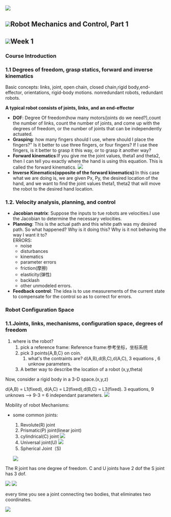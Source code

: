 # ![](http://i.imgur.com/AsHqrkf.png)
## ![](http://i.imgur.com/S7xBFja.png)Robot Mechanics and Control, Part 1
## ![](http://i.imgur.com/S7xBFja.png)Week 1
### Course Introduction
### 1.1 Degrees of freedom, grasp statics, forward and inverse kinematics
Basic concepts: links, joint, open chain, closed chain,rigid body,end-effector, orientations, rigid-body motions. nonredundant robots, redundant robots.

**A typical robot consists of joints, links, and an end-effector**

- **DOF**: Degree Of freedom(how many motors/joints do we need?),count the number of links, count the number of joints, and come up with the degrees of freedom, or the number of joints that can be independently actuated.
- **Grasping**: how many fingers should I use, where should I place the fingers?" Is it better to use three fingers, or four fingers? If I use thee fingers, is it better to grasp it this way, or to grasp it another way?
- **Forward kinematics**:If you give me the joint values, theta1 and theta2, then I can tell you exactly where the hand is using this equation. This is called the forward kinematics.
![](http://i.imgur.com/ej0LXf9.jpg)
- **Inverse Kinematics(opposite of the forward kinematics)**:In this case what we are doing is, we are given Px, Py, the desired location of the hand, and we want to find the joint values theta1, theta2 that will move the robot to the desired hand location.

### 1.2. Velocity analysis, planning, and control
- **Jacobian matrix**: Suppose the inputs to tue robots are velocities.I use the Jacobian to determine the necessary velocities.
- **Planning**: This is the actual path and this white path was my desired path. So what happened? Why is it doing this? Why is it not behaving the way I want it to?  
	ERRORS: 
	- noise
	- disturbances
	- kinematics
	- parameter errors
	- friction(摩擦)
	- elasticity(弹性)
	- backlash
	- other unmodeled errors.
- **Feedback control**: The idea is to use measurements of the current state to compensate for the control so as to correct for errors.

### Robot Configuration Space
### 1.1.Joints, links, mechanisms, configuration space, degrees of freedom
1. where is the robot?
	1. pick a reference frame: Reference frame:参考坐标，坐标系统
	2. pick 3 points{A,B,C} on coin.
		1. what's the contraints are?   d(A,B),d(B,C),d(A,C), 3 equations , 6 unknow parameters.
	3. A better way to describe the location of a robot (x,y,theta)
	
Now, consider a rigid body in a 3-D space.(x,y,z)

d(A,B) = L1(fixed), d(A,C) = L2(fixed),d(B,C) = L3(fixed).
3 equations, 9 unknows --> 9-3 = 6 independant parameters.
![](http://i.imgur.com/bH8xXS1.png)

Mobility of robot Mechanisms:

- some common joints:
	1. 	Revolute(R) joint
	1. 	Prismatic(P) joint(linear joint)
	1. 	cylindrical(C) joint
![](http://i.imgur.com/2MfcJAs.png)
	1. Universal joint(U)
	![](http://i.imgur.com/DMkMH2B.png)
	1. Spherical Joint（S)
	
	![](http://i.imgur.com/p4EcpaO.png)

The R joint has one degree of freedom.
C and U joints have 2 dof
the S joint has 3 dof.

![](http://i.imgur.com/38taZt9.png)
![](http://i.imgur.com/KAgSSB8.png)

every time you see a joint connecting two bodies, that eliminates two coordinates.

![](http://i.imgur.com/ne9syfN.png)
